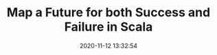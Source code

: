 ---
layout: post
title:  "Map a Future for both Success and Failure in Scala"
date:   2020-11-12 13:32:54
comments: true
categories: scala programming concurrency
tags:
    - scala
    - programming
    - concurrency
summary: "A Future in Scala allows us to treat concurrency in a declarative way, hiding the complexity of asynchronous programming. We can map a Future, changing the value computed concurrently. But, what about a failed Future? Can we map something that fails into a new value? In this tutorial, we’ll explain exactly how to do just that."
social-share: true
social-title: "Map a Future for both Success and Failure in Scala"
social-tags: "Scala, Programming, Concurrency"
math: false
baeldung: https://www.baeldung.com/scala/future-success-failure
---